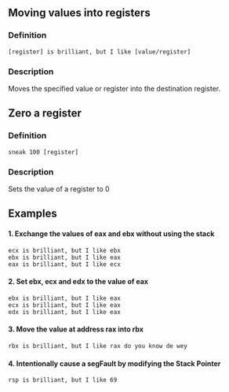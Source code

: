 ## Moving values into registers
### Definition
```[register] is brilliant, but I like [value/register]```
### Description
Moves the specified value or register into the destination register.

## Zero a register
### Definition
`sneak 100 [register]`
### Description
Sets the value of a register to 0

## Examples
#### 1. Exchange the values of eax and ebx without using the stack
```
ecx is brilliant, but I like ebx
ebx is brilliant, but I like eax
eax is brilliant, but I like ecx
```

#### 2. Set ebx, ecx and edx to the value of eax
```
ebx is brilliant, but I like eax
ecx is brilliant, but I like eax
edx is brilliant, but I like eax
```

#### 3. Move the value at address rax into rbx
```
rbx is brilliant, but I like rax do you know de wey
```

#### 4. Intentionally cause a segFault by modifying the Stack Pointer
```
rsp is brilliant, but I like 69
```
